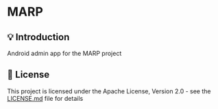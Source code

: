 <h1>MARP</h1>

## 💡 Introduction
Android admin app for the MARP project

## 📜 License

This project is licensed under the Apache License, Version 2.0 - see the [LICENSE.md](https://github.com/bogdanzurac/marp-app-admin-android/blob/main/LICENSE) file for details
